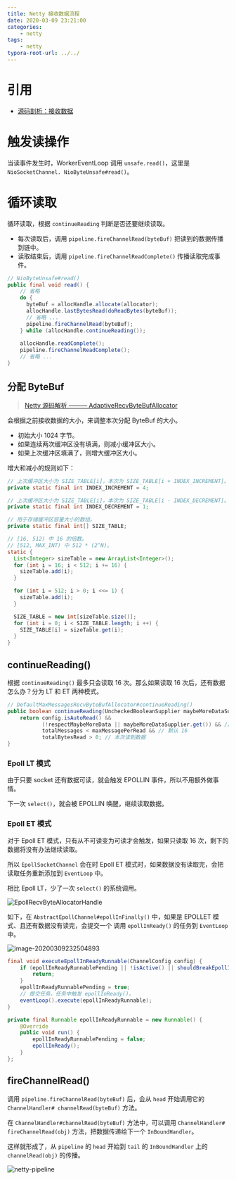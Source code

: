 ```yaml
---
title: Netty 接收数据流程
date: 2020-03-09 23:21:00
categories:
	- netty
tags:
	- netty
typora-root-url: ../../
---
```


# 引用

- [源码剖析：接收数据](https://time.geekbang.org/course/detail/237-158157)

# 触发读操作

当读事件发生时，WorkerEventLoop 调用 `unsafe.read()`，这里是  `NioSocketChannel. NioByteUnsafe#read()`。

# 循环读取

循环读取，根据 `continueReading` 判断是否还要继续读取。

- 每次读取后，调用 `pipeline.fireChannelRead(byteBuf)` 把读到的数据传播到链中。
- 读取结束后，调用 `pipeline.fireChannelReadComplete()` 传播读取完成事件。

```java
// NioByteUnsafe#read()
public final void read() {
    // 省略
    do {
      byteBuf = allocHandle.allocate(allocator);
      allocHandle.lastBytesRead(doReadBytes(byteBuf));
      // 省略 ...
      pipeline.fireChannelRead(byteBuf);
    } while (allocHandle.continueReading());
  	
    allocHandle.readComplete();
    pipeline.fireChannelReadComplete();
    // 省略 ...
}
```

## 分配 ByteBuf

> [Netty 源码解析 ——— AdaptiveRecvByteBufAllocator](https://www.jianshu.com/p/e12c7f3861e1)

会根据之前接收数据的大小，来调整本次分配 ByteBuf 的大小。

- 初始大小 1024 字节。
- 如果连续两次缓冲区没有填满，则减小缓冲区大小。
- 如果上次缓冲区填满了，则增大缓冲区大小。

增大和减小的规则如下：

```java
// 上次缓冲区大小为 SIZE_TABLE[i]，本次为 SIZE_TABLE[i + INDEX_INCREMENT]。
private static final int INDEX_INCREMENT = 4;    

// 上次缓冲区大小为 SIZE_TABLE[i]，本次为 SIZE_TABLE[i - INDEX_DECREMENT]。
private static final int INDEX_DECREMENT = 1;    

// 用于存储缓冲区容量大小的数组。
private static final int[] SIZE_TABLE;   

// [16, 512) 中 16 的倍数。
// [512, MAX_INT) 中 512 * (2^N)。
static {
  List<Integer> sizeTable = new ArrayList<Integer>();
  for (int i = 16; i < 512; i += 16) {
    sizeTable.add(i);
  }

  for (int i = 512; i > 0; i <<= 1) {
    sizeTable.add(i);
  }

  SIZE_TABLE = new int[sizeTable.size()];
  for (int i = 0; i < SIZE_TABLE.length; i ++) {
    SIZE_TABLE[i] = sizeTable.get(i);
  }
}
```

## continueReading()

根据 `continueReading()` 最多只会读取 16 次。那么如果读取 16 次后，还有数据怎么办？分为 LT 和 ET 两种模式。

```java
// DefaultMaxMessagesRecvByteBufAllocator#continueReading()
public boolean continueReading(UncheckedBooleanSupplier maybeMoreDataSupplier) {
    return config.isAutoRead() &&
           (!respectMaybeMoreData || maybeMoreDataSupplier.get()) && // 没有数据了
           totalMessages < maxMessagePerRead && // 默认 16
           totalBytesRead > 0; // 本次读到数据
}
```

### Epoll LT 模式

由于只要 socket 还有数据可读，就会触发 EPOLLIN 事件，所以不用额外做事情。

下一次 `select()`，就会被 EPOLLIN 唤醒，继续读取数据。

### Epoll ET 模式

对于 Epoll ET 模式，只有从不可读变为可读才会触发，如果只读取 16 次，剩下的数据将没有办法继续读取。

所以 `EpollSocketChannel` 会在时 Epoll ET 模式时，如果数据没有读取完，会把读取任务重新添加到 `EventLoop` 中。

相比 Epoll LT，少了一次 `select()` 的系统调用。

![EpollRecvByteAllocatorHandle](/images/EpollRecvByteAllocatorHandle-3767276.png)

如下，在 `AbstractEpollChannel#epollInFinally()` 中，如果是 EPOLLET 模式、且还有数据没有读完，会提交一个 调用 `epollInReady()` 的任务到 `EventLoop` 中。

![image-20200309232504893](/images/image-20200309232504893.png)

```java
final void executeEpollInReadyRunnable(ChannelConfig config) {
    if (epollInReadyRunnablePending || !isActive() || shouldBreakEpollInReady(config)) {
        return;
    }
    epollInReadyRunnablePending = true;
    // 提交任务。任务中触发 epollInReady()。
    eventLoop().execute(epollInReadyRunnable);
}

private final Runnable epollInReadyRunnable = new Runnable() {
    @Override
    public void run() {
        epollInReadyRunnablePending = false;
        epollInReady();
    }
};
```

## fireChannelRead()

调用 `pipeline.fireChannelRead(byteBuf)` 后，会从 `head` 开始调用它的 `ChannelHandler# channelRead(byteBuf)` 方法。

在 `ChannelHandler#channelRead(byteBuf)` 方法中，可以调用 `ChannelHandler# fireChannelRead(obj)` 方法，把数据传递给下一个 `InBoundHandler`。

这样就形成了，从 `pipeline` 的 `head` 开始到 `tail` 的 `InBoundHandler` 上的 `channelRead(obj)` 的传播。

![netty-pipeline](/images/netty-pipeline.png)